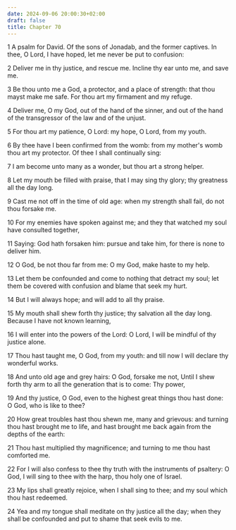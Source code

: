 ```yaml
---
date: 2024-09-06 20:00:30+02:00
draft: false
title: Chapter 70
---
```




1 A psalm for David. Of the sons of Jonadab, and the former captives. In thee, O Lord, I have hoped, let me never be put to confusion:

2 Deliver me in thy justice, and rescue me. Incline thy ear unto me, and save me.

3 Be thou unto me a God, a protector, and a place of strength: that thou mayst make me safe. For thou art my firmament and my refuge.

4 Deliver me, O my God, out of the hand of the sinner, and out of the hand of the transgressor of the law and of the unjust.

5 For thou art my patience, O Lord: my hope, O Lord, from my youth.

6 By thee have I been confirmed from the womb: from my mother's womb thou art my protector. Of thee I shall continually sing:

7 I am become unto many as a wonder, but thou art a strong helper.

8 Let my mouth be filled with praise, that I may sing thy glory; thy greatness all the day long.

9 Cast me not off in the time of old age: when my strength shall fail, do not thou forsake me.

10 For my enemies have spoken against me; and they that watched my soul have consulted together,

11 Saying: God hath forsaken him: pursue and take him, for there is none to deliver him.

12 O God, be not thou far from me: O my God, make haste to my help.

13 Let them be confounded and come to nothing that detract my soul; let them be covered with confusion and blame that seek my hurt.

14 But I will always hope; and will add to all thy praise.

15 My mouth shall shew forth thy justice; thy salvation all the day long. Because I have not known learning,

16 I will enter into the powers of the Lord: O Lord, I will be mindful of thy justice alone.

17 Thou hast taught me, O God, from my youth: and till now I will declare thy wonderful works.

18 And unto old age and grey hairs: O God, forsake me not, Until I shew forth thy arm to all the generation that is to come: Thy power,

19 And thy justice, O God, even to the highest great things thou hast done: O God, who is like to thee?

20 How great troubles hast thou shewn me, many and grievous: and turning thou hast brought me to life, and hast brought me back again from the depths of the earth:

21 Thou hast multiplied thy magnificence; and turning to me thou hast comforted me.

22 For I will also confess to thee thy truth with the instruments of psaltery: O God, I will sing to thee with the harp, thou holy one of Israel.

23 My lips shall greatly rejoice, when I shall sing to thee; and my soul which thou hast redeemed.

24 Yea and my tongue shall meditate on thy justice all the day; when they shall be confounded and put to shame that seek evils to me.


